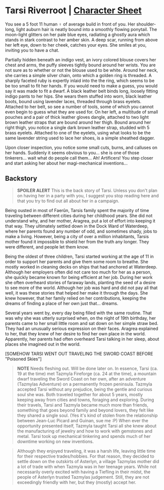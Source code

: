 # Tarsi Riverroot | [Character Sheet](https://ddb.ac/characters/43703969/kKD25I)

You see a 5 foot 11 human ♀️ of average build in front of you.
Her shoulder-long, light auburn hair is neatly bound into a smoothly flowing ponytail.
The moon-light glitters on her pale blue eyes, radiating a ghostly aura which stands in stark contrast to her amber skin.
A deep scar, running from above her left eye, down to her cheek, catches your eyes.
She smiles at you, inviting you to have a chat.

Partially hidden beneath an indigo vest, an ivory colored blouse covers her chest and arms, the puffy sleeves tightly bound around her wrists.
You are not sure as to whether or not the blouse used to be white.
Around her neck, she carries a simple silver chain, onto which a golden ring is threaded.
A sharply faceted ruby is expertly inlaid into the the ring, which seems to be be too small to fit her hands.
If you would need to make a guess, you would say it was made to fit a dwarf.
A black leather belt binds long, loosely fitting indigo pants to her hips.
She wears them stuffed into worn, black leather boots, bound using lavender laces, threaded through brass eyelets.
Attached to her belt, so see a number of tools, some of which you cannot even begin to guess what they are used for.
On her left, a multitude of small pouches and a pair of thick leather gloves dangle, attached to two light brown leather straps that are bound around her thigh.
Bound around her right thigh, you notice a single dark brown leather strap, studded with 5 brass eyelets.
Attached to one of the eyelets, using what looks to be the same lavender string used to lace her shoes, is a simple sheathed dagger.

Upon closer inspection, you notice some small cuts, burns, and calluses on her hands.
Suddenly it seems obvious to you... she is one of those tinkerers... wait what do people call them... Ah! Artificers!
You step closer and start asking her about her magi-mechanical inventions...

## Backstory
> **SPOILER ALERT** This is the back story of Tarsi.
> Unless you don't plan on having her in a party with you, I suggest you stop reading here and that you try to find out all about her in a campaign.

Being ousted in most of Faerûn, Tarsis family spent the majority of time traveling between different cities during her childhood years.
She did not understand why, and her mother, Aragrea, put a lot of effort into keeping it that way.
They ultimately settled down in the Dock Ward of Waterdeep, where her parents found any number of odd, and sometimes shady, jobs to make a living.
However, being a city of over a million inhabitants, Tarsis mother found it impossible to shield her from the truth any longer.
They were different, and people let them know.

Being the oldest of three children, Tarsi started working at the age of 11 in order to support her parents and give them some room to breathe.
She mostly worked in cleaning decks on ships that had anchored at Waterdeep.
Although her employers often did not care too much for her as a person, she quickly became known for being efficient at her job.
During her work she often overheard stories of faraway lands, planting the seed of a desire to see more of the world.
Although her job was hard and did not pay all that well, it was these stories that helped her make it through the days.
She knew however, that her family relied on her contributions, keeping the dreams of finding a place of her own just that... dreams.

Several years went by, every day being filled with the same routine.
That was why she was utterly surprised when, on the night of 19th birthday, her parents came to her small little room and sat down on her simple straw bed.
They had an unusually serious expression on their faces.
Aragrea explained to her, that they knew of her desire to find her own place in the world.
Apparently, her parents had often overheard Tarsi talking in her sleep, about places she imagined out in the world.

[SOMEHOW TARSI WENT OUT TRAVELING THE SWORD COAST BEFORE "Poisoned Skies"]

> **NOTE** Needs fleshing out.
> Will be done later on.
> In essence, Tarsi (ca. 19 at the time) met Tazmyla Fireforge (ca. 24 at the time), a mountain dwarf traveling the Sword Coast on her own, after an adventure (Tazmylas Adventure) on a permanently frozen peninsula.
> Tazmyla accepted Tarsi without any prejudice, being the gentle and curious soul she was.
> Both traveled together for about 5 years, mostly keeping away from cities and towns, foraging and exploring.
> During their travels, Tarsi and Tazmyla became much more than friends, something that goes beyond family and beyond lovers, they felt like they shared a single soul. (Yes it's kind of stolen from the relationship between Jean-Luc Picard and Guinan, sue me :P)
> When ever the opportunity presented itself, Tazmyla taught Tarsi all she knew about the manufacturing of jewelry and how to work with gemstones and metal.
> Tarsi took up mechanical tinkering and spends much of her downtime working on new inventions.

> Although they enjoyed traveling, it was a harsh life, leaving little time for their respective trades/hobbies.
> For that reason, they decided to settle down on the outskirts of Asterlyn, a village Tazmylas mother did a lot of trade with when Tazmyla was in her teenage years.
> While not necessarily overly excited with having a Tiefling in their midst, the people of Asterlyn trusted Tazmylas judgement.
> Still, they are not exceedingly friendly with her, but they (mostly) accept her.